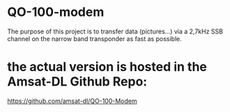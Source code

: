 # QO-100-modem
The purpose of this project is to transfer data (pictures...) via a 2,7kHz SSB channel on the narrow band transponder as fast as possible.

# the actual version is hosted in the Amsat-DL Github Repo:

https://github.com/amsat-dl/QO-100-Modem


